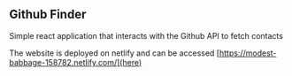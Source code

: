 
## Github Finder

Simple react application that interacts with the Github API to fetch contacts

The website is deployed on netlify and can be accessed [https://modest-babbage-158782.netlify.com/](here)